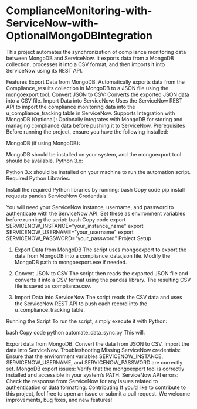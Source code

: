 ﻿# ComplianceMonitoring-with-ServiceNow-with-OptionalMongoDBIntegration
This project automates the synchronization of compliance monitoring data between MongoDB and ServiceNow. It exports data from a MongoDB collection, processes it into a CSV format, and then imports it into ServiceNow using its REST API.

Features
Export Data from MongoDB: Automatically exports data from the Compliance_results collection in MongoDB to a JSON file using the mongoexport tool.
Convert JSON to CSV: Converts the exported JSON data into a CSV file.
Import Data into ServiceNow: Uses the ServiceNow REST API to import the compliance monitoring data into the u_compliance_tracking table in ServiceNow.
Supports Integration with MongoDB (Optional): Optionally integrates with MongoDB for storing and managing compliance data before pushing it to ServiceNow.
Prerequisites
Before running the project, ensure you have the following installed:

MongoDB (if using MongoDB):

MongoDB should be installed on your system, and the mongoexport tool should be available.
Python 3.x:

Python 3.x should be installed on your machine to run the automation script.
Required Python Libraries:

Install the required Python libraries by running:
bash
Copy code
pip install requests pandas
ServiceNow Credentials:

You will need your ServiceNow instance, username, and password to authenticate with the ServiceNow API. Set these as environment variables before running the script:
bash
Copy code
export SERVICENOW_INSTANCE="your_instance_name"
export SERVICENOW_USERNAME="your_username"
export SERVICENOW_PASSWORD="your_password"
Project Setup
1. Export Data from MongoDB
The script uses mongoexport to export the data from MongoDB into a compliance_data.json file. Modify the MongoDB path to mongoexport.exe if needed.

2. Convert JSON to CSV
The script then reads the exported JSON file and converts it into a CSV format using the pandas library. The resulting CSV file is saved as compliance.csv.

3. Import Data into ServiceNow
The script reads the CSV data and uses the ServiceNow REST API to push each record into the u_compliance_tracking table.

Running the Script
To run the script, simply execute it with Python:

bash
Copy code
python automate_data_sync.py
This will:

Export data from MongoDB.
Convert the data from JSON to CSV.
Import the data into ServiceNow.
Troubleshooting
Missing ServiceNow credentials: Ensure that the environment variables SERVICENOW_INSTANCE, SERVICENOW_USERNAME, and SERVICENOW_PASSWORD are correctly set.
MongoDB export issues: Verify that the mongoexport tool is correctly installed and accessible in your system’s PATH.
ServiceNow API errors: Check the response from ServiceNow for any issues related to authentication or data formatting.
Contributing
If you’d like to contribute to this project, feel free to open an issue or submit a pull request. We welcome improvements, bug fixes, and new features!
